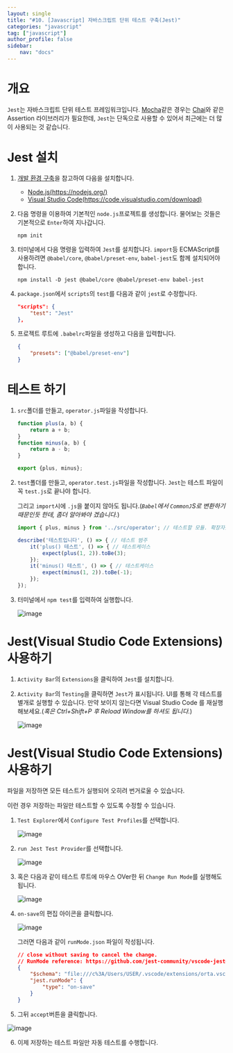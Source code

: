 ```yaml
---
layout: single
title: "#10. [Javascript] 자바스크립트 단위 테스트 구축(Jest)"
categories: "javascript"
tag: ["javascript"]
author_profile: false
sidebar: 
    nav: "docs"
---
```



# 개요

`Jest`는 자바스크립트 단위 테스트 프레임워크입니다. [Mocha](??)같은 경우는 [Chai](??)와 같은 Assertion 라이브러리가 필요한데, `Jest`는 단독으로 사용할 수 있어서 최근에는 더 많이 사용되는 것 같습니다.

# Jest 설치

1. [개발 환경 구축](https://tango1202.github.io/javascript/javascript-config/)을 참고하여 다음을 설치합니다.
    * [Node.js(https://nodejs.org/)](https://nodejs.org/)
    * [Visual Studio Code(https://code.visualstudio.com/download)](https://code.visualstudio.com/download)

2. 다음 명령을 이용하여 기본적인 `node.js`프로젝트를 생성합니다. 물어보는 것들은 기본적으로 `Enter`하여 지나갑니다.

    ```
    npm init
    ```

3. 터미널에서 다음 명령을 입력하여 `Jest`를 설치합니다. `import`등 ECMAScript를 사용하려면 `@babel/core`, `@babel/preset-env`, `babel-jest`도 함께 설치되어야 합니다. 

    ```
    npm install -D jest @babel/core @babel/preset-env babel-jest 
    ```

4. `package.json`에서 `scripts`의 `test`를 다음과 같이 `jest`로 수정합니다.

    ```json
    "scripts": {
        "test": "Jest"
    },
    ```

5. 프로젝트 루트에 `.babelrc`파일을 생성하고 다음을 입력합니다.

    ```json
    {
        "presets": ["@babel/preset-env"]
    }
    ```

# 테스트 하기

1. `src`폴더를 만들고, `operator.js`파일을 작성합니다.

    ```javascript
    function plus(a, b) {
        return a + b;
    }
    function minus(a, b) {
        return a - b;
    }

    export {plus, minus};
    ```

2. `test`폴더를 만들고, `operator.test.js`파일을 작성합니다. `Jest`는 테스트 파일이 꼭 `test.js`로 끝나야 합니다.

    그리고 `import`시에 `.js`을 붙이지 않아도 됩니다.(*`Babel`에서 `CommonJ`S로 변환하기 때문인듯 한데, 좀더 알아봐야 겠습니다.*)

    ```javascript
    import { plus, minus } from '../src/operator'; // 테스트할 모듈. 확장자를 안붙여도 됩니다.

    describe('테스트입니다', () => { // 테스트 범주
        it('plus() 테스트', () => { // 테스트케이스
            expect(plus(1, 2)).toBe(3);
        });
        it('minus() 테스트', () => { // 테스트케이스
            expect(minus(1, 2)).toBe(-1);
        });
    });
    ```

3. 터미널에서 `npm test`를 입력하여 실행합니다.

    ![image](https://github.com/tango1202/tango1202.github.io/assets/133472501/6ec0699f-bf15-4edf-bf39-262c1287cadf)

# Jest(Visual Studio Code Extensions) 사용하기

1. `Activity Bar`의 `Extensions`을 클릭하여 `Jest`를 설치합니다.

2. `Activity Bar`의 `Testing`을 클릭하면 `Jest`가 표시됩니다. UI를 통해 각 테스트를 별개로 실행할 수 있습니다. 만약 보이지 않는다면 Visual Studio Code 를 재실행 해보세요.(*혹은 Ctrl+Shift+P 후 Reload Window를 하셔도 됩니다.*)

    ![image](https://github.com/tango1202/tango1202.github.io/assets/133472501/074da04b-24a0-4d76-92a1-6f88b360df9b)

# Jest(Visual Studio Code Extensions) 사용하기

파일을 저장하면 모든 테스트가 실행되어 오히려 번거로울 수 있습니다.

이런 경우 저장하는 파일만 테스트할 수 있도록 수정할 수 있습니다.

1. `Test Explorer`에서 `Configure Test Profiles`를 선택합니다.

    ![image](https://github.com/tango1202/tango1202.github.io/assets/133472501/369398b6-ee38-42c9-a736-30f9ddd281ab)


2. `run Jest Test Provider`를 선택합니다.

    ![image](https://github.com/tango1202/tango1202.github.io/assets/133472501/ea32a954-d8dc-4c5a-b3e3-6faa230a6577)

3. 혹은 다음과 같이 테스트 루트에 마우스 OVer한 뒤 `Change Run Mode`를 실행해도 됩니다.

    ![image](https://github.com/tango1202/tango1202.github.io/assets/133472501/ee041f7e-ab9c-45b8-bc70-c4493ae36c02)

4. `on-save`의 편집 아이콘을 클릭합니다.

    ![image](https://github.com/tango1202/tango1202.github.io/assets/133472501/df91546e-0a49-4b63-bcd8-d43d6094f5f4)

    그러면 다음과 같이 `runMode.json` 파일이 작성됩니다.

    ```json
    // close without saving to cancel the change.
    // RunMode reference: https://github.com/jest-community/vscode-jest#runmode
    {
        "$schema": "file:///c%3A/Users/USER/.vscode/extensions/orta.vscode-jest-6.2.1/syntaxes/ExtSettingsSchema.json",
        "jest.runMode": {
            "type": "on-save"
        }
    }
    ```

5. 그뒤 `accept`버튼을 클릭합니다.

![image](https://github.com/tango1202/tango1202.github.io/assets/133472501/cd31038f-91d8-46d0-80b8-9d418cc00f49)

6. 이제 저장하는 테스트 파일만 자동 테스트를 수행합니다.




